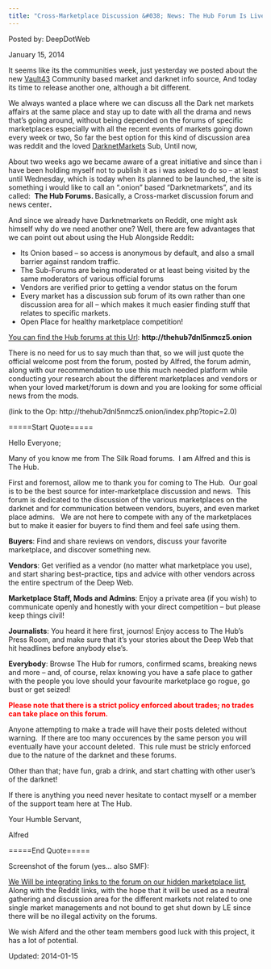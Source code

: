 ```yaml
---
title: "Cross-Marketplace Discussion &#038; News: The Hub Forum Is Live!"
---
```


Posted by: DeepDotWeb

<span>January 15, 2014</span>

<p>It seems like its the communities week, just yesterday we posted about the new <a href="/2014/01/14/meet-the-vault-43/">Vault43</a> Community based market and darknet info source, And today its time to release another one, although a bit different.</p>
<p>We always wanted a place where we can discuss all the Dark net markets affairs at the same place and stay up to date with all the drama and news that&#8217;s going around, without being depended on the forums of specific marketplaces especially with all the recent events of markets going down every week or two, So far the best option for this kind of discussion area was reddit and the loved <a href="http://www.reddit.com/r/DarkNetMarkets" target="_blank">DarknetMarkets</a> Sub, Until now,</p>
<p>About two weeks ago we became aware of a great initiative and since than i have been holding myself not to publish it as i was asked to do so &#8211; at least until Wednesday, which is today when its planned to be launched, the site is something i would like to call an &#8220;.onion&#8221; based &#8220;Darknetmarkets&#8221;, and its called:  <strong>The Hub Forums. </strong>Basically, a Cross-market discussion forum and news center<strong>.</strong></p>
<p>And since we already have Darknetmarkets on Reddit, one might ask himself why do we need another one? Well, there are few advantages that we can point out about using the Hub Alongside Reddit<strong>:<br/>
</strong></p>
<ul>
<li>Its Onion based &#8211; so access is anonymous by default, and also a small barrier against random traffic.</li>
<li>The Sub-Forums are being moderated or at least being visited by the same moderators of various official forums</li>
<li>Vendors are verified prior to getting a vendor status on the forum</li>
<li>Every market has a discussion sub forum of its own rather than one discussion area for all &#8211; which makes it much easier finding stuff that relates to specific markets.</li>
<li>Open Place for healthy marketplace competition!</li>
</ul>
<p><span style="text-decoration: underline;">You can find the Hub forums at this Url</span>: <strong>http://thehub7dnl5nmcz5.onion</strong></p>
<p>There is no need for us to say much than that, so we will just quote the official welcome post from the forum, posted by Alfred, the forum admin, along with our recommendation to use this much needed platform while conducting your research about the different marketplaces and vendors or when your loved market/forum is down and you are looking for some official news from the mods.</p>
<p>(link to the Op: http://thehub7dnl5nmcz5.onion/index.php?topic=2.0)</p>
<p>=====Start Quote=====</p>
<p>Hello Everyone;</p>
<p>Many of you know me from The Silk Road forums.  I am Alfred and this is The Hub.</p>
<p>First and foremost, allow me to thank you for coming to The Hub.  Our goal is to be the best source for inter-marketplace discussion and news.  This forum is dedicated to the discussion of the various marketplaces on the darknet and for communication between vendors, buyers, and even market place admins.   We are not here to compete with any of the marketplaces but to make it easier for buyers to find them and feel safe using them.</p>
<p><strong>Buyers</strong>: Find and share reviews on vendors, discuss your favorite marketplace, and discover something new.</p>
<p><strong>Vendors</strong>: Get verified as a vendor (no matter what marketplace you use), and start sharing best-practice, tips and advice with other vendors across the entire spectrum of the Deep Web.</p>
<p><strong>Marketplace Staff, Mods and Admins</strong>: Enjoy a private area (if you wish) to communicate openly and honestly with your direct competition – but please keep things civil!</p>
<p><strong>Journalists</strong>: You heard it here first, journos! Enjoy access to The Hub’s Press Room, and make sure that it’s your stories about the Deep Web that hit headlines before anybody else’s.</p>
<p><strong>Everybody</strong>: Browse The Hub for rumors, confirmed scams, breaking news and more – and, of course, relax knowing you have a safe place to gather with the people you love should your favourite marketplace go rogue, go bust or get seized!</p>
<p><span style="color: #ff0000;"><strong>Please note that there is a strict policy enforced about trades; no trades can take place on this forum.</strong></span></p>
<p>Anyone attempting to make a trade will have their posts deleted without warning.  If there are too many occurences by the same person you will eventually have your account deleted.  This rule must be stricly enforced due to the nature of the darknet and these forums.</p>
<p>Other than that; have fun, grab a drink, and start chatting with other user&#8217;s of the darknet!</p>
<p>If there is anything you need never hesitate to contact myself or a member of the support team here at The Hub.</p>
<p>Your Humble Servant,</p>
<p>Alfred</p>
<p>=====End Quote=====</p>
<p>Screenshot of the forum (yes&#8230; also SMF):</p>
<p><a href="/imgs/2014/01/hub.png"/>
<p>We Will be integrating links to the forum on our <a href="/2013/10/28/updated-llist-of-hidden-marketplaces-tor-i2p/">hidden marketplace list</a>, Along with the Reddit links, with the hope that it will be used as a neutral gathering and discussion area for the different markets not related to one single market managements and not bound to get shut down by LE since there will be no illegal activity on the forums.</p>
<p>We wish Alferd and the other team members good luck with this project, it has a lot of potential.</p>

Updated: 2014-01-15
    
